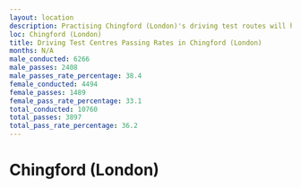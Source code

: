 ```yaml
---
layout: location
description: Practising Chingford (London)'s driving test routes will help you become more confident in your gear-changing abilities.
loc: Chingford (London)
title: Driving Test Centres Passing Rates in Chingford (London)
months: N/A
male_conducted: 6266
male_passes: 2408
male_passes_rate_percentage: 38.4
female_conducted: 4494
female_passes: 1489
female_pass_rate_percentage: 33.1
total_conducted: 10760
total_passes: 3897
total_pass_rate_percentage: 36.2
---
```


# Chingford (London)
